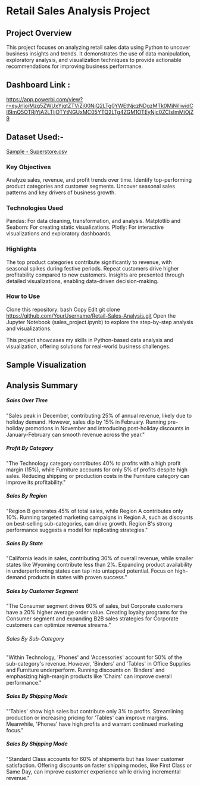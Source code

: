 
# Retail Sales Analysis Project

## Project Overview
This project focuses on analyzing retail sales data using Python to uncover business insights and trends. It demonstrates the use of data manipulation, exploratory analysis, and visualization techniques to provide actionable recommendations for improving business performance.

## Dashboard Link : 
https://app.powerbi.com/view?r=eyJrIjoiMzg5ZWUxYjgtZTViZi00NjQ2LTg0YWEtNjczNDgzMTk0MjNiIiwidCI6ImQ5OTRjYjA2LTljOTYtNGUxMC05YTQ2LTg4ZGM1OTEyNjc0ZCIsImMiOjZ9

## Dataset Used:-
[Sample - Superstore.csv](https://github.com/user-attachments/files/18677299/Sample.-.Superstore.csv)

### Key Objectives
Analyze sales, revenue, and profit trends over time.
Identify top-performing product categories and customer segments.
Uncover seasonal sales patterns and key drivers of business growth.

### Technologies Used
Pandas: For data cleaning, transformation, and analysis.
Matplotlib and Seaborn: For creating static visualizations.
Plotly: For interactive visualizations and exploratory dashboards.

### Highlights
The top product categories contribute significantly to revenue, with seasonal spikes during festive periods.
Repeat customers drive higher profitability compared to new customers.
Insights are presented through detailed visualizations, enabling data-driven decision-making.

### How to Use
Clone this repository:
bash
Copy
Edit
git clone https://github.com/YourUsername/Retail-Sales-Analysis.git
Open the Jupyter Notebook (sales_project.ipynb) to explore the step-by-step analysis and visualizations.


This project showcases my skills in Python-based data analysis and visualization, offering solutions for real-world business challenges.

## Sample Visualization

## Analysis Summary

##### Sales Over Time
"Sales peak in December, contributing 25% of annual revenue, likely due to holiday demand. However, sales dip by 15% in February. Running pre-holiday promotions in November and introducing post-holiday discounts in January-February can smooth revenue across the year."

##### Profit By Category
"The Technology category contributes 40% to profits with a high profit margin (15%), while Furniture accounts for only 5% of profits despite high sales. Reducing shipping or production costs in the Furniture category can improve its profitability."

##### Sales By Region
"Region B generates 45% of total sales, while Region A contributes only 10%. Running targeted marketing campaigns in Region A, such as discounts on best-selling sub-categories, can drive growth. Region B's strong performance suggests a model for replicating strategies."

##### Sales By State
"California leads in sales, contributing 30% of overall revenue, while smaller states like Wyoming contribute less than 2%. Expanding product availability in underperforming states can tap into untapped potential. Focus on high-demand products in states with proven success."

##### Sales by Customer Segment
"The Consumer segment drives 60% of sales, but Corporate customers have a 20% higher average order value. Creating loyalty programs for the Consumer segment and expanding B2B sales strategies for Corporate customers can optimize revenue streams."

###### Sales By Sub-Category
"Within Technology, 'Phones' and 'Accessories' account for 50% of the sub-category's revenue. However, 'Binders' and 'Tables' in Office Supplies and Furniture underperform. Running discounts on 'Binders' and emphasizing high-margin products like 'Chairs' can improve overall performance."

##### Sales By Shipping Mode
"'Tables' show high sales but contribute only 3% to profits. Streamlining production or increasing pricing for 'Tables' can improve margins. Meanwhile, 'Phones' have high profits and warrant continued marketing focus."

##### Sales By Shipping Mode
"Standard Class accounts for 60% of shipments but has lower customer satisfaction. Offering discounts on faster shipping modes, like First Class or Same Day, can improve customer experience while driving incremental revenue."
